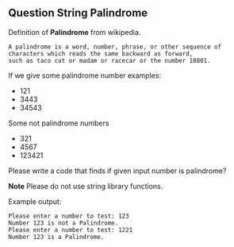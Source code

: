 ## Question String Palindrome

Definition of **Palindrome** from wikipedia.

    A palindrome is a word, number, phrase, or other sequence of characters which reads the same backward as forward, 
    such as taco cat or madam or racecar or the number 10801. 

If we give some palindrome number examples:

- 121
- 3443 
- 34543

Some not palindrome numbers

- 321
- 4567 
- 123421

Please write a code that finds if given input number is palindrome?


**Note** Please do not use string library functions.

Example output: 

	Please enter a number to test: 123
	Number 123 is not a Palindrome.
	Please enter a number to test: 1221
	Number 123 is a Palindrome.


